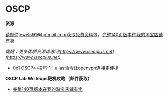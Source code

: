 # OSCP

**资源**

请邮件jewel591@hotmail.com获取免费资料包，[完整140页版本在我的淘宝店铺有卖](https://item.taobao.com/item.htm?spm=a2oq0.12575281.0.0.50111debrzUqH3&ft=t&id=620589344966)

*提醒：更多优质资源请访问[https://www.isecplus.net](https://www.isecplus.net)*

- [0x1 OSCP小技巧-1：alias命令让openvpn连接更便捷](https://github.com/isecurityplus/OSCP/blob/master/openvpn_to_lab.md)


**OSCP Lab Writeups靶机攻略（邮件获取）**

- [完整140页版本在我的淘宝店铺有卖](https://item.taobao.com/item.htm?spm=a2oq0.12575281.0.0.50111debrzUqH3&ft=t&id=620589344966)
